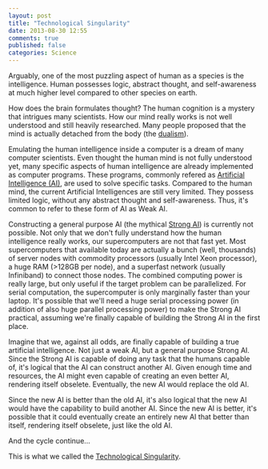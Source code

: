 ```yaml
---
layout: post
title: "Technological Singularity"
date: 2013-08-30 12:55
comments: true
published: false
categories: Science
---
```


Arguably, one of the most puzzling aspect of human as a species is the intelligence. Human possesses logic, abstract thought, and self-awareness at much higher level compared to other species on earth.

How does the brain formulates thought? The human cognition is a mystery that intrigues many scientists. How our mind really works is not well understood and still heavily researched. Many people proposed that the mind is actually detached from the body (the [dualism](https://en.wikipedia.org/wiki/Dualism_%28philosophy_of_mind%29)).

Emulating the human intelligence inside a computer is a dream of many computer scientists. Even thought the human mind is not fully understood yet, many specific aspects of human intelligence are already implemented as computer programs. These programs, commonly refered as [Artificial Intelligence (AI)](http://en.wikipedia.org/wiki/History_of_artificial_intelligence), are used to solve specific tasks. Compared to the human mind, the current Artificial Intelligences are still very limited. They possess limited logic, without any abstract thought and self-awareness. Thus, it's common to refer to these form of AI as Weak AI.

Constructing a general purpose AI (the mythical [Strong AI](http://en.wikipedia.org/wiki/Strong_AI)) is currently not possible. Not only that we don't fully understand how the human intelligence really works, our supercomputers are not that fast yet. Most supercomputers that available today are actually a bunch (well, thousands) of server nodes with commodity processors (usually Intel Xeon processor), a huge RAM (>128GB per node), and a superfast network (usually Infiniband) to connect those nodes. The combined computing power is really large, but only useful if the target problem can be parallelized. For serial computation, the supercomputer is only marginally faster than your laptop. It's possible that we'll need a huge serial processing power (in addition of also huge parallel processing power) to make the Strong AI practical, assuming we're finally capable of building the Strong AI in the first place.

Imagine that we, against all odds, are finally capable of building a true artificial intelligence. Not just a weak AI, but a general purpose Strong AI. Since the Strong AI is capable of doing any task that the humans capable of, it's logical that the AI can construct another AI. Given enough time and resources, the AI might even capable of creating an even better AI, rendering itself obselete. Eventually, the new AI would replace the old AI.

Since the new AI is better than the old AI, it's also logical that the new AI would have the capability to build another AI. Since the new AI is better, it's possible that it could eventually create an entirely new AI that better than itself, rendering itself obselete, just like the old AI.

And the cycle continue...

This is what we called the [Technological Singularity](https://en.wikipedia.org/wiki/Technological_singularity).